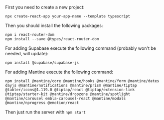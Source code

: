First you need to create a new project:
```
npx create-react-app your-app-name --template typescript
```

Then you should install the following packages:

```
npm i react-router-dom
npm install --save @types/react-router-dom
```

For adding Supabase execute the following command (probably won't be needed, will update):
```
npm install @supabase/supabase-js
```

For adding Mantine execute the following command:
```
npm install @mantine/core @mantine/hooks @mantine/form @mantine/dates dayjs @mantine/notifications @mantine/prism @mantine/tiptap @tabler/icons@1.119.0 @tiptap/react @tiptap/extension-link @tiptap/starter-kit @mantine/dropzone @mantine/spotlight @mantine/carousel embla-carousel-react @mantine/modals @mantine/nprogress @emotion/react
```

Then just run the server with `npm start`
